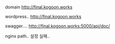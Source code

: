 domain http://final.kogoon.works



wordpress.. http://final.kogoon.works

swagger.... http://final.kogoon.works:5000/api/doc/

nginx path.. 설정 실패.. 



